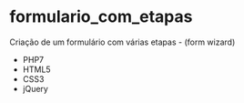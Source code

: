 # formulario_com_etapas
Criação de um formulário com várias etapas - (form wizard)
<ul>
  <li>PHP7</li>
  <li>HTML5</li>
  <li>CSS3</li>
  <li>jQuery</li>
</ul>
